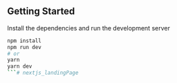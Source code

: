 ## Getting Started

Install the dependencies and run the development server

```bash
npm install
npm run dev
# or
yarn
yarn dev
```# nextjs_landingPage
